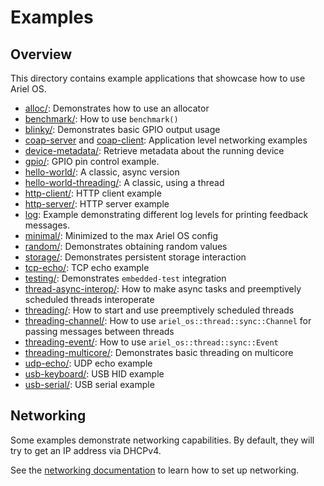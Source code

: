 # Examples

## Overview

This directory contains example applications that showcase how to use Ariel OS.

- [alloc/](./alloc): Demonstrates how to use an allocator
- [benchmark/](./benchmark): How to use `benchmark()`
- [blinky/](./blinky): Demonstrates basic GPIO output usage
- [coap-server](./coap-server) and [coap-client](./coap-client): Application level networking examples
- [device-metadata/](./device-metadata): Retrieve metadata about the running device
- [gpio/](./gpio): GPIO pin control example.
- [hello-world/](./hello-world): A classic, async version
- [hello-world-threading/](./hello-world-threading): A classic, using a thread
- [http-client/](./http-client): HTTP client example
- [http-server/](./http-server): HTTP server example
- [log](./log): Example demonstrating different log levels for printing feedback messages.
- [minimal/](./minimal): Minimized to the max Ariel OS config
- [random/](./random): Demonstrates obtaining random values
- [storage/](./storage): Demonstrates persistent storage interaction
- [tcp-echo/](./tcp-echo): TCP echo example
- [testing/](./testing): Demonstrates `embedded-test` integration
- [thread-async-interop/](./thread-async-interop): How to make async tasks and preemptively scheduled threads interoperate
- [threading/](./threading): How to start and use preemptively scheduled threads
- [threading-channel/](./threading-channel): How to use `ariel_os::thread::sync::Channel` for passing messages between threads
- [threading-event/](./threading-event): How to use `ariel_os::thread::sync::Event`
- [threading-multicore/](./threading-multicore): Demonstrates basic threading on multicore
- [udp-echo/](./udp-echo): UDP echo example
- [usb-keyboard/](./usb-keyboard): USB HID example
- [usb-serial/](./usb-serial): USB serial example

## Networking

Some examples demonstrate networking capabilities. By default, they will try to
get an IP address via DHCPv4.

See the [networking documentation][book-networking] to learn how to set up networking.

[book-networking]: https://ariel-os.github.io/ariel-os/dev/docs/book/networking.html
